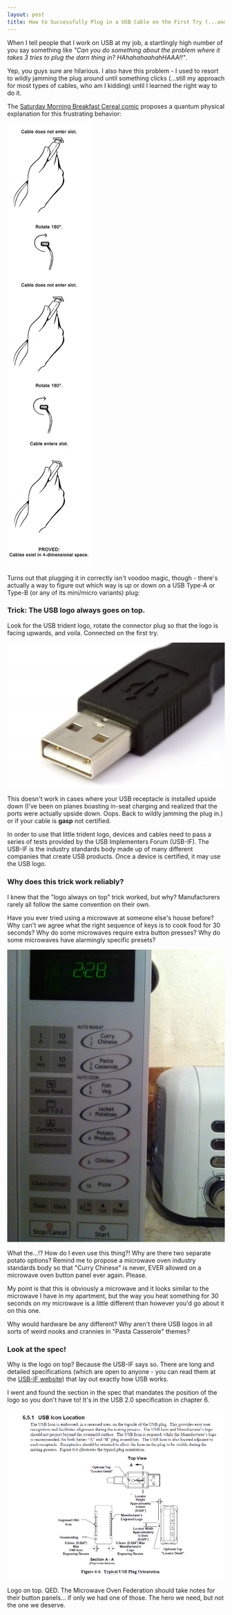 ```yaml
---
layout: post
title: How to Successfully Plug in a USB Cable on the First Try (...and why it works)
---
```


When I tell people that I work on USB at my job, a startlingly high number of you say something like *"Can you do something about the problem where it takes 3 tries to plug the darn thing in? HAhahahaahahHAAA!!"*. 

Yep, you guys sure are hilarious. I also have this problem - I used to resort to wildly jamming the plug around until something clicks (...still my approach for most types of cables, who am I kidding) until I learned the right way to do it. 

The [Saturday Morning Breakfast Cereal comic](http://www.smbc-comics.com/?id=2388) proposes a quantum physical explanation for this frustrating behavior:

![SMBC USB](../images/usb-smbc.gif)

Turns out that plugging it in correctly isn't voodoo magic, though - there's actually a way to figure out which way is up or down on a USB Type-A or Type-B (or any of its mini/micro variants) plug:

### Trick: The USB logo always goes on top.

Look for the USB trident logo, rotate the connector plug so that the logo is facing upwards, and voila. Connected on the first try.

![Logo on top](../images/usb-type-a.jpeg)

This doesn't work in cases where your USB receptacle is installed upside down (I've been on planes boasting in-seat charging and realized that the ports were actually upside down. Oops. Back to wildly jamming the plug in.) or if your cable is **gasp** not certified. 

In order to use that little trident logo, devices and cables need to pass a series of tests provided by the USB Implementers Forum (USB-IF). The USB-IF is the industry standards body made up of many different companies that create USB products. Once a device is certified, it may use the USB logo.

### Why does this trick work reliably?

I knew that the "logo always on top" trick worked, but why? Manufacturers rarely all follow the same convention on their own. 

Have you ever tried using a microwave at someone else's house before? Why can't we agree what the right sequence of keys is to cook food for 30 seconds? Why do some microwaves require extra button presses? Why do some microwaves have alarmingly specific presets?

![Microwave from hell](../images/microwave.jpg)

What the...!? How do I even use this thing?! Why are there two separate potato options?
Remind me to propose a microwave oven industry standards body so that "Curry Chinese" is never, EVER allowed on a microwave oven button panel ever again. Please.

My point is that this is obviously a microwave and it looks similar to the microwave I have in my apartment, but the way you heat something for 30 seconds on my microwave is a little different than however you'd go about it on this one.

Why would hardware be any different? Why aren't there USB logos in all sorts of weird nooks and crannies in "Pasta Casserole" themes?

### Look at the spec!

Why is the logo on top? Because the USB-IF says so. There are long and detailed specifications (which are open to anyone - you can read them at the [USB-IF website](http://usb.org/developers)) that lay out exactly how USB works.

I went and found the section in the spec that mandates the position of the logo so you don't have to! 
It's in the USB 2.0 specification in chapter 6. 

![USB 2.0 Spec](../images/usb-logo-location.PNG)

Logo on top. QED. The Microwave Oven Federation should take notes for their button panels... if only we had one of those. The hero we need, but not the one we deserve.